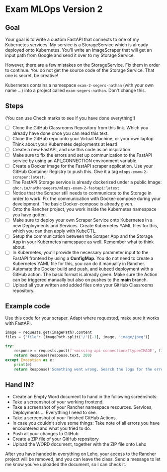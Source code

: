 # Exam MLOps Version 2

## Goal

Your goal is to write a custom FastAPI that connects to one of my Kubernetes services.
My service is a StorageService which is already deployed onto Kubernetes. You'll write an ImageScraper that will get an input path from Google and send it over to my Storage Service.

However, there are a few mistakes on the StorageService. Fix them in order to continue. You do not get the source code of the Storage Service. That one is secret, be creative!

Kubernetes contains a namespace `exam-2-segers-nathan` (with your own name ...) into a project called `exam-segers-nathan`. Don't change this.

## Steps
(You can use Check marks to see if you have done everything!)
- [ ] Clone the GitHub Classrooms Repository from this link. Which you already have done once you can read this text.
- [ ] Clone the GitHub repo onto your Virtual Machine, or your own laptop. Think about your Kubernetes deployments at least!
- [ ] Create a new FastAPI, and use this code as an inspiration.
- [ ] Make sure to fix the errors and set up communication to the FastAPI service by using an API_CONNECTION environment variable.
- [ ] Create a Docker image for the FastAPI scraper application. Use your GitHub Container Registry to push this. Give it a tag `mlops-exam-2-scraper:latest`.
- [ ] The FastAPI Storage service is already dockerized under a public Image: `ghcr.io/nathansegers/mlops-exam-2-fastapi:latest`.
- [ ] Notice that the Scraper still needs to communicate to the Storage in order to work. Fix the communication with Docker-compose during your development. The basic Docker-compose is already given.
- [ ] Onto the Rancher project, you work inside the Kubernetes namespace you have gotten.
- [ ] Make sure to deploy your own Scraper Service onto Kubernetes in a new Deployments and Services. Create Kubernetes YAML files for this, which you can then apply with KubeCTL.
- [ ] Setup the communication between the Scraper App and the Storage App in your Kubernetes namespace as well. Remember what to think about.
- [ ] In Kubernetes, you'll provide the necessary parameter input to the FastAPI frontend by using a **ConfigMap**. You do not need to create a Kubernetes YAML file for this, you can do it manually in Rancher.
- [ ] Automate the Docker build and push, and kubectl deployment with a GitHub action. The basic format is already given. Make sure the Action can be triggered manually but also on pushes to the **main** branch.
- [ ] Upload all your written and added files onto your GitHub Classrooms repository.

## Example code

Use this code for your scraper. Adapt where requested, make sure it works with FastAPI.

```python
image = requests.get(imagePath).content
files = {'file': (imagePath.split('/')[-1], image, 'image/jpeg')}

try:
    response = requests.post(f'<missing-api-connection>?type=IMAGE', files=files)
    return Response(response.text, 200)
except Exception as e:
    print(e)
    return Response('Something went wrong. Search the logs for the error.', 500)
```

## Hand IN?

- Create an Empty Word document to hand in the following screenshots:
- Take a screenshot of your working frontend.
- Take a screenshot of your Rancher namespace resources. Services, Deployments ... Everything I need to see.
- Take a screenshot of your finished GitHub Actions.
- In case you couldn't solve some things: Take note of all errors you have encountered and what you tried to do.
- Push all your changes to GitHub
- Create a ZIP file of your GitHub repository
- Upload the WORD document, together with the ZIP file onto Leho

After you have handed in everything on Leho, your access to the Rancher project will be removed, and you can leave the class. Send a message to let me know you've uploaded the document, so I can check it.

